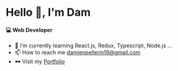 # Hello 👋, I'm Dam
	
 #### 💻  Web Developer

+ 🌱 I’m currently learning React.js, Redux, Typescript, Node.js ...
+ 📫 How to reach me damienpellerin19@gmail.com
+ 🕶️ Visit my [Portfolio](https://damien-pellerin.fr)
<!--
**DamienPellerin/DamienPellerin** is a ✨ _special_ ✨ repository because its `README.md` (this file) appears on your GitHub profile.

Here are some ideas to get you started:

- 🔭 I’m currently working on ...
- 🌱 I’m currently learning ...
- 👯 I’m looking to collaborate on ...
- 🤔 I’m looking for help with ...
- 💬 Ask me about ...
- 📫 How to reach me: ...
- 😄 Pronouns: ...
- ⚡ Fun fact: ...
-->
